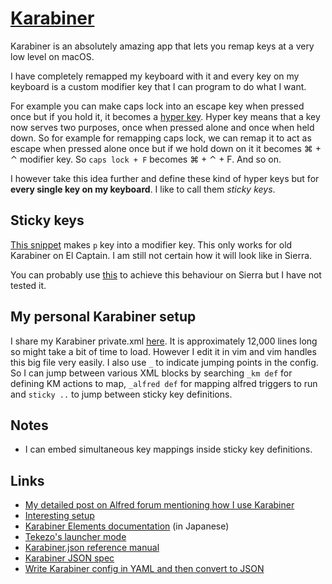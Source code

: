# [Karabiner](https://github.com/tekezo/Karabiner-Elements)
Karabiner is an absolutely amazing app that lets you remap keys at a very low level on macOS.

I have completely remapped my keyboard with it and every key on my keyboard is a custom modifier key that I can program to do what I want.

For example you can make caps lock into an escape key when pressed once but if you hold it, it becomes a [hyper key](http://brettterpstra.com/2017/06/15/a-hyper-key-with-karabiner-elements-full-instructions/). Hyper key means that a key now serves two purposes, once when pressed alone and once when held down. So for example for remapping caps lock, we can remap it to act as escape when pressed alone once but if we hold down on it it becomes ⌘ + ⌃ modifier key. So `caps lock + F` becomes ⌘ + ⌃ + F. And so on.

I however take this idea further and define these kind of hyper keys but for __every single key on my keyboard__. I like to call them _sticky keys_.

## Sticky keys
[This snippet](https://gist.github.com/b591b290c6a55ac47b19158c721415a4) makes `p` key into a modifier key. This only works for old Karabiner on El Captain. I am still not certain how it will look like in Sierra.

You can probably use [this](https://github.com/tekezo/Karabiner-Elements/issues/926) to achieve this behaviour on Sierra but I have not tested it.

## My personal Karabiner setup
I share my Karabiner private.xml [here](https://github.com/nikitavoloboev/dotfiles/blob/master/karabiner/private.xml). It is approximately 12,000 lines long so might take a bit of time to load. However I edit it in vim and vim handles this big file very easily. I also use `_` to indicate jumping points in the config. So I can jump between various XML blocks by searching `_km def` for defining KM actions to map, `_alfred def` for mapping alfred triggers to run and `sticky ..` to jump between sticky key definitions.

## Notes
- I can embed simultaneous key mappings inside sticky key definitions.

## Links
- [My detailed post on Alfred forum mentioning how I use Karabiner](https://www.alfredforum.com/topic/10673-how-to-make-the-alfred-search-window-a-frontmost-app/?do=findComment&comment=57212)
- [Interesting setup](https://github.com/dunkarooftop/thought/blob/master/keymaps.org)
- [Karabiner Elements documentation](https://qiita.com/s-show/items/a1fd228b04801477729c) (in Japanese)
- [Tekezo's launcher mode](https://github.com/pqrs-org/KE-complex_modifications/pull/206/files)
- [Karabiner.json reference manual](https://pqrs.org/osx/karabiner/json.html)
- [Karabiner JSON spec](https://pqrs.org/osx/karabiner/json.html)
- [Write Karabiner config in YAML and then convert to JSON](https://github.com/15cm/dotfiles/tree/master/.config/karabiner)